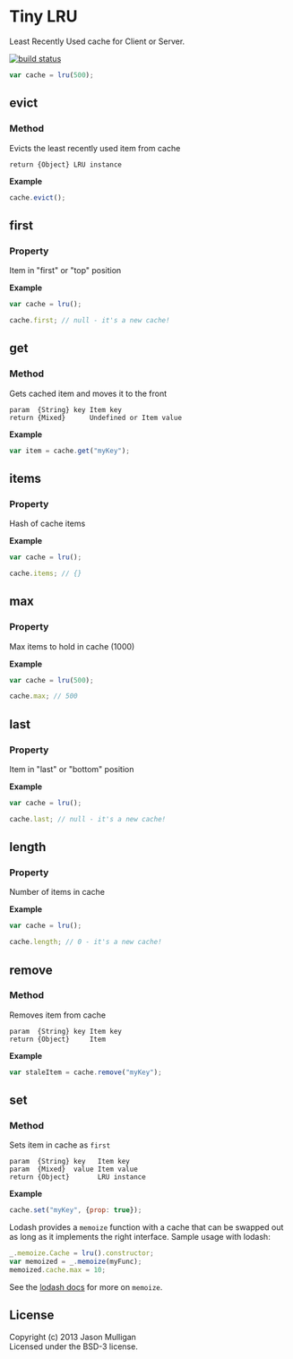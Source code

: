 # Tiny LRU

Least Recently Used cache for Client or Server.

[![build status](https://secure.travis-ci.org/avoidwork/tiny-lru.png)](http://travis-ci.org/avoidwork/tiny-lru)

```javascript
var cache = lru(500);
```

## evict
### Method

Evicts the least recently used item from cache

	return {Object} LRU instance

**Example**

```javascript
cache.evict();
```

## first
### Property

Item in "first" or "top" position

**Example**

```javascript
var cache = lru();

cache.first; // null - it's a new cache!
```

## get
### Method

Gets cached item and moves it to the front

	param  {String} key Item key
	return {Mixed}      Undefined or Item value

**Example**

```javascript
var item = cache.get("myKey");
```

## items
### Property

Hash of cache items

**Example**

```javascript
var cache = lru();

cache.items; // {}
```

## max
### Property

Max items to hold in cache (1000)

**Example**

```javascript
var cache = lru(500);

cache.max; // 500
```

## last
### Property

Item in "last" or "bottom" position

**Example**

```javascript
var cache = lru();

cache.last; // null - it's a new cache!
```

## length
### Property

Number of items in cache

**Example**

```javascript
var cache = lru();

cache.length; // 0 - it's a new cache!
```

## remove
### Method

Removes item from cache

	param  {String} key Item key
	return {Object}     Item

**Example**

```javascript
var staleItem = cache.remove("myKey");
```

## set
### Method

Sets item in cache as `first`

	param  {String} key   Item key
	param  {Mixed}  value Item value
	return {Object}       LRU instance

**Example**

```javascript
cache.set("myKey", {prop: true});
```

Lodash provides a `memoize` function with a cache that can be swapped out as long as it implements the right interface. Sample usage with lodash:
```javascript
_.memoize.Cache = lru().constructor;
var memoized = _.memoize(myFunc);
memoized.cache.max = 10;
```
See the [lodash docs](https://lodash.com/docs#memoize) for more on `memoize`.

## License
Copyright (c) 2013 Jason Mulligan  
Licensed under the BSD-3 license.
